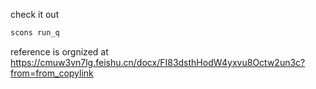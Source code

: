 check it out
```bash
scons run_q
```

reference is orgnized at
https://cmuw3vn7lg.feishu.cn/docx/FI83dsthHodW4yxvu8Octw2un3c?from=from_copylink
